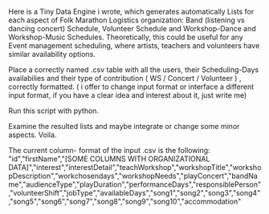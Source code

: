 Here is a Tiny Data Engine i wrote, which generates automatically Lists for each aspect of Folk Marathon Logistics organization: Band (listening vs dancing concert) Schedule, Volunteer Schedule and Workshop-Dance and Workshop-Music Schedules.
Theoretically, this could be useful for any Event management scheduling, where artists, teachers and volunteers have similar availability options.

Place a correctly named .csv table with all the users, their Scheduling-Days availabilies and their type of contribution ( WS / Concert / Volunteer ) , correctly formatted.
( i offer to change input format or interface a different input format, if you have a clear idea and interest about it, just write me)

Run this script with python.

Examine the resulted lists and maybe integrate or change some minor aspects. Voila.


The current column- format of the input .csv is the following:
"id","firstName","[SOME COLUMNS WITH ORGANIZATIONAL DATA]","interest","interestDetail","teachWorkshop","workshopTitle","workshopDescription","workchosendays","workshopNeeds","playConcert","bandName","audienceType","playDuration","performanceDays","responsiblePerson","volunteerShift","jobType","availableDays","song1","song2","song3","song4","song5","song6","song7","song8","song9","song10","accommodation"